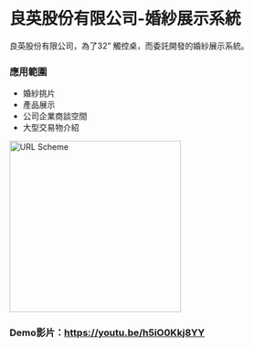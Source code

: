 # 良英股份有限公司-婚紗展示系統
良英股份有限公司，為了32” 觸控桌，而委託開發的婚紗展示系統。

### 應用範圍
- 婚紗挑片
- 產品展示
- 公司企業商談空間
- 大型交易物介紹

<img src="http://www.magictouch.com.tw/files/p_151229_08025.png" alt="URL Scheme" width="300"/> 

### Demo影片：https://youtu.be/h5iO0Kkj8YY
